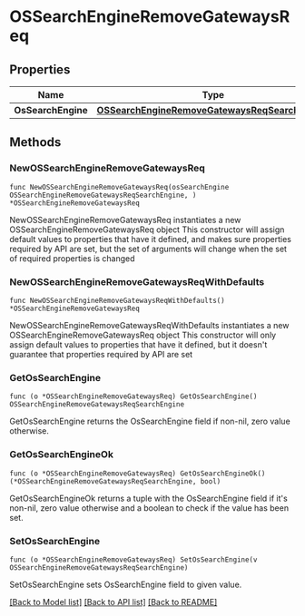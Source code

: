 # OSSearchEngineRemoveGatewaysReq

## Properties

Name | Type | Description | Notes
------------ | ------------- | ------------- | -------------
**OsSearchEngine** | [**OSSearchEngineRemoveGatewaysReqSearchEngine**](OSSearchEngineRemoveGatewaysReqSearchEngine.md) |  | 

## Methods

### NewOSSearchEngineRemoveGatewaysReq

`func NewOSSearchEngineRemoveGatewaysReq(osSearchEngine OSSearchEngineRemoveGatewaysReqSearchEngine, ) *OSSearchEngineRemoveGatewaysReq`

NewOSSearchEngineRemoveGatewaysReq instantiates a new OSSearchEngineRemoveGatewaysReq object
This constructor will assign default values to properties that have it defined,
and makes sure properties required by API are set, but the set of arguments
will change when the set of required properties is changed

### NewOSSearchEngineRemoveGatewaysReqWithDefaults

`func NewOSSearchEngineRemoveGatewaysReqWithDefaults() *OSSearchEngineRemoveGatewaysReq`

NewOSSearchEngineRemoveGatewaysReqWithDefaults instantiates a new OSSearchEngineRemoveGatewaysReq object
This constructor will only assign default values to properties that have it defined,
but it doesn't guarantee that properties required by API are set

### GetOsSearchEngine

`func (o *OSSearchEngineRemoveGatewaysReq) GetOsSearchEngine() OSSearchEngineRemoveGatewaysReqSearchEngine`

GetOsSearchEngine returns the OsSearchEngine field if non-nil, zero value otherwise.

### GetOsSearchEngineOk

`func (o *OSSearchEngineRemoveGatewaysReq) GetOsSearchEngineOk() (*OSSearchEngineRemoveGatewaysReqSearchEngine, bool)`

GetOsSearchEngineOk returns a tuple with the OsSearchEngine field if it's non-nil, zero value otherwise
and a boolean to check if the value has been set.

### SetOsSearchEngine

`func (o *OSSearchEngineRemoveGatewaysReq) SetOsSearchEngine(v OSSearchEngineRemoveGatewaysReqSearchEngine)`

SetOsSearchEngine sets OsSearchEngine field to given value.



[[Back to Model list]](../README.md#documentation-for-models) [[Back to API list]](../README.md#documentation-for-api-endpoints) [[Back to README]](../README.md)


